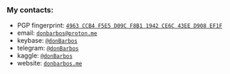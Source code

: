 <!--
<div align="left">
  <img src="https://github.com/donBarbos/donBarbos/blob/main/welcome.png" width="50%" style="max-width: 100%;" alt="Welcome to my Github Profile" />
</div>
-->

### My contacts:
<!--- * matrix: `@dontkillkenny:matrix.org` -->
* PGP fingerprint: [`4963 CCB4 F5E5 D09C F8B1 1942 CE6C 43EE D908 EF1F`](https://github.com/donBarbos.gpg)
* email: [`donbarbos@proton.me`](mailto:donbarbos@proton.me)
* keybase: [`@donBarbos`](https://keybase.io/donBarbos)
* telegram: [`@donBarbos`](https://t.me/donBarbos)
* kaggle: [`@donBarbos`](https://www.kaggle.com/donbarbos)
* website: [`donbarbos.me`](https://donbarbos.me/)

<!--- need add github token
### My Stats:
![Anurag's GitHub stats](https://github-readme-stats.vercel.app/api?username=donBarbos&show_icons=true&theme=gruvbox)
-->

<!---
[![Top Langs](https://github-readme-stats.vercel.app/api/top-langs/?username=donBarbos&layout=compact)](https://github.com/anuraghazra/github-readme-stats) 
-->

<!--
**donBarbos/donBarbos** is a ✨ _special_ ✨ repository because its `README.md` (this file) appears on your GitHub profile.

Here are some ideas to get you started:

- 🔭 I’m currently working on ...
- 🌱 I’m currently learning ...
- 👯 I’m looking to collaborate on ...
- 🤔 I’m looking for help with ...
- 💬 Ask me about ...
- 📫 How to reach me: ...
- 😄 Pronouns: ...
- ⚡ Fun fact: ...
-->
